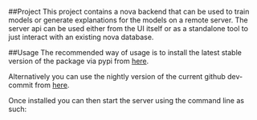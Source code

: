 ##Project
This project contains a nova backend that can be used to train models or generate explanations for the models on a remote server.
The server api can be used either from the UI itself or as a standalone tool to just interact with an existing nova database.

##Usage
The recommended way of usage is to install the latest stable version of the package via pypi from [here](https://pypi.org/project/hcai-nova-server/).

Alternatively you can use the nightly version of the current github dev-commit from [here](https://pypi.org/project/hcai-nova-server-nightly/).

Once installed you can then start the server using the command line as such:

```  ```
